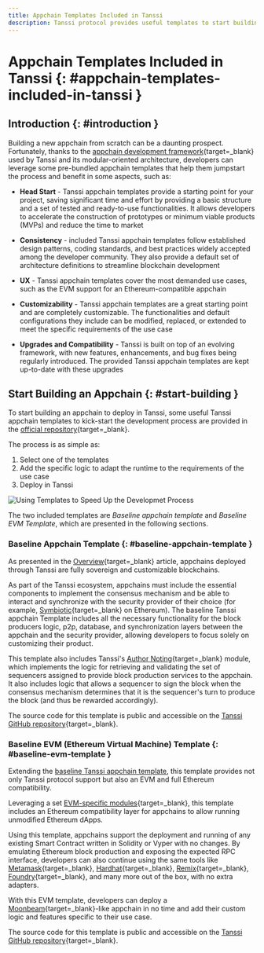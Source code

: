 ```yaml
---
title: Appchain Templates Included in Tanssi
description: Tanssi protocol provides useful templates to start building your appchain, including a ready-to-use EVM template for Ethereum compatibility.
---
```


# Appchain Templates Included in Tanssi {: #appchain-templates-included-in-tanssi }

## Introduction {: #introduction }

Building a new appchain from scratch can be a daunting prospect. Fortunately, thanks to the [appchain development framework](/learn/framework/overview/){target=\_blank} used by Tanssi and its modular-oriented architecture, developers can leverage some pre-bundled appchain templates that help them jumpstart the process and benefit in some aspects, such as:

- **Head Start** - Tanssi appchain templates provide a starting point for your project, saving significant time and effort by providing a basic structure and a set of tested and ready-to-use functionalities. It allows developers to accelerate the construction of prototypes or minimum viable products (MVPs) and reduce the time to market

- **Consistency** - included Tanssi appchain templates follow established design patterns, coding standards, and best practices widely accepted among the developer community. They also provide a default set of architecture definitions to streamline blockchain development

- **UX** - Tanssi appchain templates cover the most demanded use cases, such as the EVM support for an Ethereum-compatible appchain

- **Customizability** - Tanssi appchain templates are a great starting point and are completely customizable. The functionalities and default configurations they include can be modified, replaced, or extended to meet the specific requirements of the use case

- **Upgrades and Compatibility** - Tanssi is built on top of an evolving framework, with new features, enhancements, and bug fixes being regularly introduced. The provided Tanssi appchain templates are kept up-to-date with these upgrades

## Start Building an Appchain {: #start-building }

To start building an appchain to deploy in Tanssi, some useful Tanssi appchain templates to kick-start the development process are provided in the [official repository](https://github.com/moondance-labs/tanssi){target=\_blank}.

The process is as simple as:

1. Select one of the templates
2. Add the specific logic to adapt the runtime to the requirements of the use case
3. Deploy in Tanssi

![Using Templates to Speed Up the Developmet Process](/images/learn/tanssi/templates/templates-1.webp)

The two included templates are *Baseline appchain template* and *Baseline EVM Template*, which are presented in the following sections.

### Baseline Appchain Template {: #baseline-appchain-template }

As presented in the [Overview](/learn/tanssi/overview/){target=\_blank} article, appchains deployed through Tanssi are fully sovereign and customizable blockchains.

As part of the Tanssi ecosystem, appchains must include the essential components to implement the consensus mechanism and be able to interact and synchronize with the security provider of their choice (for example, [Symbiotic](https://symbiotic.fi/){target=\_blank} on Ethereum). The baseline Tanssi appchain Template includes all the necessary functionality for the block producers logic, p2p, database, and synchronization layers between the appchain and the security provider, allowing developers to focus solely on customizing their product.

This template also includes Tanssi's [Author Noting](https://github.com/moondance-labs/tanssi/blob/master/pallets/author-noting/src/lib.rs){target=\_blank} module, which implements the logic for retrieving and validating the set of sequencers assigned to provide block production services to the appchain. It also includes logic that allows a sequencer to sign the block when the consensus mechanism determines that it is the sequencer's turn to produce the block (and thus be rewarded accordingly).

The source code for this template is public and accessible on the [Tanssi GitHub repository](https://github.com/moondance-labs/tanssi/blob/master/container-chains/runtime-templates/simple/src/lib.rs){target=\_blank}.

### Baseline EVM (Ethereum Virtual Machine) Template {: #baseline-evm-template }

Extending the [baseline Tanssi appchain template](#baseline-appchain-template), this template provides not only Tanssi protocol support but also an EVM and full Ethereum compatibility.

Leveraging a set [EVM-specific modules](https://github.com/paritytech/frontier){target=\_blank}, this template includes an Ethereum compatibility layer for appchains to allow running unmodified Ethereum dApps.

Using this template, appchains support the deployment and running of any existing Smart Contract written in Solidity or Vyper with no changes. By emulating Ethereum block production and exposing the expected RPC interface, developers can also continue using the same tools like [Metamask](https://metamask.io){target=\_blank}, [Hardhat](https://hardhat.org){target=\_blank}, [Remix](https://remix.ethereum.org){target=\_blank}, [Foundry](https://github.com/foundry-rs/foundry){target=\_blank}, and many more out of the box, with no extra adapters.

With this EVM template, developers can deploy a [Moonbeam](https://moonbeam.network){target=\_blank}-like appchain in no time and add their custom logic and features specific to their use case.

The source code for this template is public and accessible on the [Tanssi GitHub repository](https://github.com/moondance-labs/tanssi/blob/master/container-chains/runtime-templates/frontier/src/lib.rs){target=\_blank}.